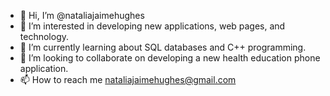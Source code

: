 - 👋 Hi, I’m @nataliajaimehughes
- 👀 I’m interested in developing new applications, web pages, and technology. 
- 🌱 I’m currently learning about SQL databases and C++ programming.
- 💞️ I’m looking to collaborate on developing a new health education phone application.
- 📫 How to reach me nataliajaimehughes@gmail.com

<!---
nataliajaimehughes/nataliajaimehughes is a ✨ special ✨ repository because its `README.md` (this file) appears on your GitHub profile.
You can click the Preview link to take a look at your changes.
--->
